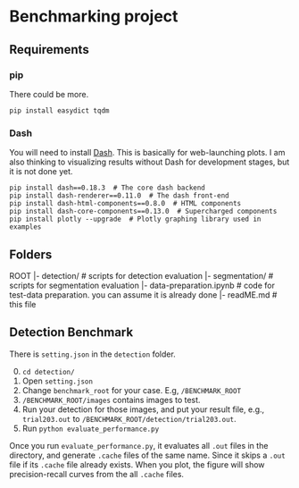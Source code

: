 # Benchmarking project

## Requirements

### pip
There could be more.

    pip install easydict tqdm

### Dash
You will need to install [Dash](https://plot.ly/dash/). This is basically for web-launching plots. I am also thinking to visualizing results without Dash for development stages, but it is not done yet.

    pip install dash==0.18.3  # The core dash backend
    pip install dash-renderer==0.11.0  # The dash front-end
    pip install dash-html-components==0.8.0  # HTML components
    pip install dash-core-components==0.13.0  # Supercharged components
    pip install plotly --upgrade  # Plotly graphing library used in examples

## Folders

ROOT
|- detection/                  # scripts for detection evaluation
|- segmentation/               # scripts for segmentation evaluation
|- data-preparation.ipynb      # code for test-data preparation. you can assume it is already done
|- readME.md                   # this file


## Detection Benchmark

There is `setting.json` in the `detection` folder.

0. `cd detection/`
1. Open `setting.json`
2. Change `benchmark_root` for your case. E.g, `/BENCHMARK_ROOT`
3. `/BENCHMARK_ROOT/images` contains images to test.
4. Run your detection for those images, and put your result file, e.g., `trial203.out` to `/BENCHMARK_ROOT/detection/trial203.out`.
5. Run `python evaluate_performance.py`

Once you run `evaluate_performance.py`, it evaluates all `.out` files in the directory, and generate `.cache` files of the same name. Since it skips a `.out` file if its `.cache` file already exists.
When you plot, the figure will show precision-recall curves from the all `.cache` files.



